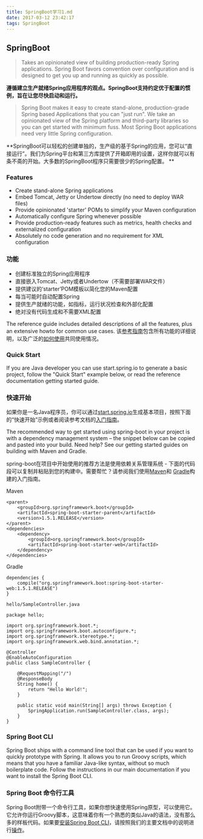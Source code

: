 ```yaml
---
title: SpringBoot学习1.md
date: 2017-03-12 23:42:17
tags: SpringBoot
---
```

## SpringBoot

> Takes an opinionated view of building production-ready Spring applications. Spring Boot favors convention over configuration and is designed to get you up and running as quickly as possible.

**遵循建立生产就绪Spring应用程序的观点。SpringBoot支持约定优于配置的惯例，旨在让您尽快启动和运行。**

> Spring Boot makes it easy to create stand-alone, production-grade Spring based Applications that you can "just run". We take an opinionated view of the Spring platform and third-party libraries so you can get started with minimum fuss. Most Spring Boot applications need very little Spring configuration.

**SpringBoot可以轻松的创建单独的，生产级的基于Spring的应用，您可以“直接运行”。我们为Spring平台和第三方库提供了开箱即用的设置，这样你就可以有条不斋的开始。大多数的SpringBoot程序只需要很少的Spring配置。 **

### Features
* Create stand-alone Spring applications
* Embed Tomcat, Jetty or Undertow directly (no need to deploy WAR files)
* Provide opinionated 'starter' POMs to simplify your Maven configuration
* Automatically configure Spring whenever possible
* Provide production-ready features such as metrics, health checks and externalized configuration
* Absolutely no code generation and no requirement for XML configuration

### 功能
* 创建标准独立的Spring应用程序
* 直接嵌入Tomcat、Jetty或者Undertow（不需要部署WAR文件）
* 提供建议的‘starter’POM模板以简化您的Maven配置
* 每当可能时自动配置Spring
* 提供生产就绪的功能，如指标，运行状况检查和外部化配置
* 绝对没有代码生成和不需要XML配置


The reference guide includes detailed descriptions of all the features, plus an extensive howto for common use cases.
该[参考指南](https://docs.spring.io/spring-boot/docs/current-SNAPSHOT/reference/htmlsingle)包含所有功能的详细说明，以及广泛的[如何使用](https://docs.spring.io/spring-boot/docs/current-SNAPSHOT/reference/htmlsingle/#howto)共同使用情况。

### Quick Start
If you are Java developer you can use start.spring.io to generate a basic project, follow the "Quick Start" example below, or read the reference documentation getting started guide.

### 快速开始
如果你是一名Java程序员，你可以通过[start.spring.io](https://start.spring.io/)生成基本项目，按照下面的“快速开始”示例或者阅读参考文档的[入门指南](https://docs.spring.io/spring-boot/docs/current-SNAPSHOT/reference/htmlsingle/#getting-started)。

The recommended way to get started using spring-boot in your project is with a dependency management system – the snippet below can be copied and pasted into your build. Need help? See our getting started guides on building with Maven and Gradle.

spring-boot在项目中开始使用的推荐方法是使用依赖关系管理系统 - 下面的代码段可以复制并粘贴到您的构建中。需要帮忙？请参阅我们使用[Maven](https://spring.io/guides/gs/maven/)和 [Gradle](https://spring.io/guides/gs/gradle/)构建的入门指南。

Maven
```
<parent>
    <groupId>org.springframework.boot</groupId>
    <artifactId>spring-boot-starter-parent</artifactId>
    <version>1.5.1.RELEASE</version>
</parent>
<dependencies>
    <dependency>
        <groupId>org.springframework.boot</groupId>
        <artifactId>spring-boot-starter-web</artifactId>
    </dependency>
</dependencies>
```
Gradle
```
dependencies {
    compile("org.springframework.boot:spring-boot-starter-web:1.5.1.RELEASE")
}
```

```
hello/SampleController.java
```
```
package hello;

import org.springframework.boot.*;
import org.springframework.boot.autoconfigure.*;
import org.springframework.stereotype.*;
import org.springframework.web.bind.annotation.*;

@Controller
@EnableAutoConfiguration
public class SampleController {

    @RequestMapping("/")
    @ResponseBody
    String home() {
        return "Hello World!";
    }

    public static void main(String[] args) throws Exception {
        SpringApplication.run(SampleController.class, args);
    }
}
```

### Spring Boot CLI
Spring Boot ships with a command line tool that can be used if you want to quickly prototype with Spring. It allows you to run Groovy scripts, which means that you have a familiar Java-like syntax, without so much boilerplate code. Follow the instructions in our main documentation if you want to install the Spring Boot CLI.

### Spring Boot 命令行工具
Spring Boot附带一个命令行工具，如果你想快速使用Spring原型，可以使用它。它允许你运行Groovy脚本，这意味着你有一个熟悉的类似Java的语法，没有那么多的样板代码。如果要[安装Spring Boot CLI](https://docs.spring.io/spring-boot/docs/current/reference/htmlsingle/#getting-started-installing-the-cli)，请按照我们的主要文档中的说明进行[操作](https://docs.spring.io/spring-boot/docs/current/reference/htmlsingle/#getting-started-installing-the-cli)。


